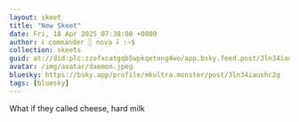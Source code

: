 ```yaml
---
layout: skeet
title: "New Skeet"
date: Fri, 18 Apr 2025 07:38:00 +0000
author: ⸸ commander ░ nova ⸸ :~$
collection: skeets
guid: at://did:plc:zzofxcatgqb5wpkqetnng4wo/app.bsky.feed.post/3ln34iaushc2g
avatar: /img/avatar/daemon.jpeg
bluesky: https://bsky.app/profile/mkultra.monster/post/3ln34iaushc2g
tags: [bluesky]
---
```


What if they called cheese, hard milk
